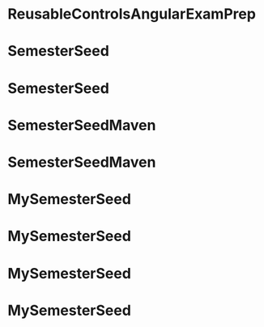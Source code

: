 # ReusableControlsAngularExamPrep
# SemesterSeed
# SemesterSeed
# SemesterSeedMaven
# SemesterSeedMaven
# MySemesterSeed
# MySemesterSeed
# MySemesterSeed
# MySemesterSeed
